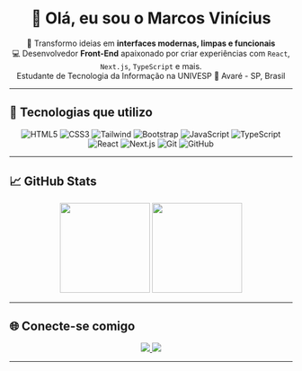 <h1 align="center">👋 Olá, eu sou o <strong>Marcos Vinícius</strong></h1>

<p align="center">
  🎯 Transformo ideias em <strong>interfaces modernas, limpas e funcionais</strong><br/>
  💻 Desenvolvedor <strong>Front-End</strong> apaixonado por criar experiências com <code>React</code>, <code>Next.js</code>, <code>TypeScript</code> e mais.<br/>
  Estudante de Tecnologia da Informação na UNIVESP 
  📍 Avaré - SP, Brasil
</p>

---

## 🚀 Tecnologias que utilizo

<div align="center">

<img src="https://img.shields.io/badge/HTML5-E34F26?style=flat&logo=html5&logoColor=white" alt="HTML5" />
<img src="https://img.shields.io/badge/CSS3-1572B6?style=flat&logo=css3&logoColor=white" alt="CSS3" />
<img src="https://img.shields.io/badge/Tailwind_CSS-38B2AC?style=flat&logo=tailwind-css&logoColor=white" alt="Tailwind" />
<img src="https://img.shields.io/badge/Bootstrap-7952B3?style=flat&logo=bootstrap&logoColor=white" alt="Bootstrap" />
<img src="https://img.shields.io/badge/JavaScript-F7DF1E?style=flat&logo=javascript&logoColor=black" alt="JavaScript" />
<img src="https://img.shields.io/badge/TypeScript-3178C6?style=flat&logo=typescript&logoColor=white" alt="TypeScript" />
<img src="https://img.shields.io/badge/React-61DAFB?style=flat&logo=react&logoColor=black" alt="React" />
<img src="https://img.shields.io/badge/Next.js-000000?style=flat&logo=nextdotjs&logoColor=white" alt="Next.js" />
<img src="https://img.shields.io/badge/Git-F05032?style=flat&logo=git&logoColor=white" alt="Git" />
<img src="https://img.shields.io/badge/GitHub-181717?style=flat&logo=github&logoColor=white" alt="GitHub" />

</div>

---

## 📈 GitHub Stats

<div align="center">

<img height="160em" src="https://github-readme-stats.vercel.app/api?username=vinimx&show_icons=true&theme=dracula&hide_border=true&border_radius=8" />
<img height="160em" src="https://github-readme-stats.vercel.app/api/top-langs/?username=vinimx&layout=compact&theme=dracula&hide_border=true&border_radius=8" />

</div>

---

## 🌐 Conecte-se comigo

<p align="center">
  <a href="https://www.linkedin.com/in/marcos-vinícius-m-75934a110" target="_blank">
    <img src="https://img.shields.io/badge/LinkedIn-0A66C2?style=for-the-badge&logo=linkedin&logoColor=white" />
  </a>
  <a href="https://www.instagram.com/vinimx_1" target="_blank">
    <img src="https://img.shields.io/badge/Instagram-E4405F?style=for-the-badge&logo=instagram&logoColor=white" />
  </a>
</p>

---
